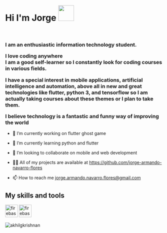 
<h1> Hi I'm Jorge 
<img src="https://raw.githubusercontent.com/iampavangandhi/iampavangandhi/master/gifs/Hi.gif" width="50">
</h1>
             

<h3>I am an enthusiastic information technology student.

I love coding anywhere <br>
I am a good self-learner so I constantly look for coding courses in various fields.<br>

I have a special interest in mobile applications, artificial intelligence and automation, above all in new and great technologies like flutter, python 3, and tensorflow so I am actually taking courses about these themes or I plan to take them.

I believe technology is a fantastic and funny way of improving the world </h3>


- 🔭 I’m currently working on flutter ghost game

- 🌱 I’m currently learning python and flutter

- 👯 I’m looking to collaborate on mobile and web development

- 👨‍💻 All of my projects are available at https://github.com/jorge-armando-navarro-flores

- 📫 How to reach me jorge.armando.navarro.flores@gmail.com

<h2> My skills and tools </h2>
<p>
  
  <img src="https://www.vectorlogo.zone/logos/python/python-icon.svg" alt="firebase" width="40" height="40"/>
  <img src="https://www.vectorlogo.zone/logos/flutterio/flutterio-icon.svg" alt="firebase" width="40" height="40"/> 
  <!--<img src="https://www.vectorlogo.zone/logos/firebase/firebase-icon.svg" alt="firebase" width="40" height="40"/> 
  <img src="https://www.vectorlogo.zone/logos/pocoo_flask/pocoo_flask-icon.svg" alt="flask" width="40" height="40"/> 
  <img src="https://www.vectorlogo.zone/logos/google_cloud/google_cloud-icon.svg" alt="gcp" width="40" height="40"/> -->
</p>

<img align="left" src="https://github-readme-stats.vercel.app/api/top-langs/?username=jorge-armando-navarro-flores&layout=compact&hide=html,Jupyter Notebook, CMake" alt="akhilgkrishnan" />
